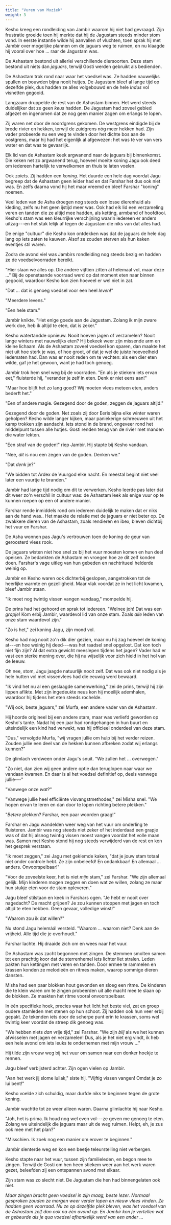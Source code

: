```yaml
---
title: "Vuren van Muziek"
weight: 3
---
```


Kesho kreeg een rondleiding van Jambir waarom hij niet had gevraagd. Zijn frustratie groeide toen hij merkte dat hij de Jagustam steeds minder stom vond. In eerste instantie wilde hij aanvallen of vluchten, toen sprak hij met Jambir over mogelijke plannen om de jaguars weg te ruimen, en nu klaagde hij vooral over hoe ... raar de Jagustam was.

De Ashastam bestond uit allerlei verschillende diersoorten. Deze stam bestond uit niets dan _jaguars_, terwijl Gosti werden gebruikt als bedienden.

De Ashastam trok rond naar waar het voedsel was. Ze hadden nauwelijks spullen en bouwden bijna nooit hutjes. De Jagustam bleef al lange tijd op dezelfde plek, dus hadden ze alles volgebouwd en de hele _Indus_ vol visnetten gegooid.

Langzaam druppelde de rest van de Ashastam binnen. Het werd steeds duidelijker dat ze geen _keus_ hadden. De Jagustam had zoveel gebied afgezet en ingenomen dat ze nog geen manier zagen om erlangs te lopen. 

Zij waren net door de noordgrens gekomen. De westgrens eindigde bij de brede rivier en hekken, terwijl de zuidgrens nóg meer hekken had. Zijn vader probeerde nu een weg te vinden door het dichte bos aan de oostgrens, maar hij had het eigenlijk al afgewezen: het was té ver van vers water en dat was te gevaarlijk.

Elk lid van de Ashastam keek argwanend naar de jaguars bij binnenkomst. Die keken net zo argwanend terug, hoeveel moeite koning Jagu ook deed om iedereen hartelijk te verwelkomen en thuis te laten voelen.

Ook zoiets. Zij hadden een _koning_. Het duurde een hele dag voordat Jagu begreep dat de Ashastam geen leider had en dat Farshar het dus ook niet was. En zelfs daarna vond hij het maar vreemd en bleef Farshar "koning" noemen.

Veel leden van de Asha droegen nog steeds een losse dierenhuid als kleding, zelfs nu het geen ijstijd meer was. Ook had elk lid een verzameling veren en tanden die ze altijd mee hadden, als ketting, armband of hoofdtooi. Kesho's stam was een kleurrijke verschijning waarin iedereen er anders uitzag---en het stak lelijk af tegen de Jagustam die niks van dat alles had.

De enige "cultuur" die Kesho kon ontdekken was dat de jaguars de hele dag lang op iets zaten te kauwen. Alsof ze zouden sterven als hun kaken eventjes stil waren.

Zodra de avond viel was Jambirs rondleiding nog steeds bezig en hadden ze de voedselvoorraden bereikt.

"Hier slaan we alles op. Die andere vijftien zitten al helemaal vol, maar deze ..." Bij de openstaande voorraad werd op dat moment eten naar binnen gegooid, waardoor Kesho kon zien hoeveel er wel niet in zat.

"Dat ... dat is genoeg voedsel voor een heel _leven_!"

"Meerdere levens."

"Een hele stam."

Jambir knikte. "Het enige goede aan de Jagustam. Zolang ik mijn zware werk doe, heb ik altijd te eten, dat is zeker."

Kesho watertandde opnieuw. Nooit hoeven jagen of verzamelen? Nooit lange winters met nauwelijks eten? Hij bekeek weer zijn missende arm en kleine lichaam. Als de Ashastam zoveel voedsel kon sparen, dan maakte het niet uit hoe sterk je was, of hoe groot, of dat je wel de juiste hoeveelheid ledematen had. Dan was er nooit reden om te vechten: als een dier eten wilde, gaf je het gewoon, want je had toch genoeg.

Jambir trok hem snel weg bij de voorraden. "En als je stiekem iets ervan eet," fluisterde hij, "verander je zelf in eten. Denk er niet eens aan!"

"Maar hoe blijft het zo lang goed? Wij moeten vlees meteen eten, anders bederft het."

"Een of andere magie. Gezegend door de goden, zeggen de jaguars altijd."

Gezegend door de goden. Net zoals zij door Eeris bijna elke winter waren geholpen? Kesho wilde langer kijken, maar paniekerige schreeuwen uit het kamp trokken zijn aandacht. Iets stond in de brand, ongeveer rond het middelpunt tussen alle hutjes. Gosti renden terug van de rivier met manden die water lekten.

"Een straf van de goden!" riep Jambir. Hij stapte bij Kesho vandaan.

"Nee, _dit_ is nou een zegen van de goden. Denken we."

"Dat _denk_ je?"

"We bidden tot Ardex de Vuurgod elke nacht. En meestal begint niet veel later een vuurtje te branden."

Jambir had lange tijd nodig om dit te verwerken. Kesho leerde pas later dat dit weer zo'n verschil in cultuur was: de Ashastam leek als enige vuur op te kunnen roepen op een of andere manier.

Farshar rende inmiddels rond om iedereen duidelijk te maken dat er niks aan de hand was.. Het maakte de relatie met de jaguars er niet beter op. De zwakkere dieren van de Ashastam, zoals rendieren en ibex, bleven dichtbij het vuur en Farshar.

De Asha wonnen pas Jagu's vertrouwen toen de koning de geur van geroosterd vlees rook.

De jaguars wisten niet hoe snel ze bij het vuur moesten komen en hun deel opeisen. Ze bedankten de Ashastam en vroegen hoe ze dit zelf konden doen. Farshar's vage uitleg van hun gebeden en nachtritueel helderde weinig op.

Jambir en Kesho waren ook dichterbij geslopen, aangetrokken tot de heerlijke warmte en gezelligheid. Maar vlak voordat ze in het licht kwamen, bleef Jambir staan.

"Ik moet nog twintig vissen vangen vandaag," mompelde hij.

De prins had het gehoord en sprak tot iedereen. "Welnee joh! Dat was een _grapje_! Kom erbij Jambir, waardevol lid van onze stam. Zoals _alle_ leden van onze stam waardevol zijn."

"Zo is het," zei koning Jagu, zijn mond vol. 

Kesho had nog nooit zo'n dik dier gezien, maar nu hij zag hoeveel de koning at---en hoe weinig hij deed---was het raadsel snel opgelost. Dat kon toch niet fijn zijn? Al dat extra gewicht meeslepen tijdens het jagen? Vader had er vast een sterke mening over, die hij nu wijselijk voor zich hield in het hol van de leeuw.

Oh nee, stom, Jagu jaagde natuurlijk nooit zelf. Dat was ook niet nodig als je hele hutten vol met vissenvlees had die eeuwig werd bewaard.

"Ik vind het nu al een geslaagde samenwerking," zei de prins, terwijl hij zijn lippen aflikte. Met zijn ingedeukte neus kon hij moeilijk ademhalen, waardoor hij tijdens het eten steeds rochelde.

"Wij ook, beste jaguars," zei Murfa, een andere vader van de Ashastam. 

Hij hoorde origineel bij een andere stam, maar was verliefd geworden op Kesho's tante. Nadat hij een jaar had rondgehangen in hun buurt en uiteindelijk een kind had verwekt, was hij officieel onderdeel van deze stam. 

"Dus," vervolgde Murfa, "wij vragen jullie om hulp bij het verder reizen. Zouden jullie een deel van de hekken kunnen afbreken zodat wij erlangs kunnen?"

De glimlach verdween onder Jagu's snuit. "We zullen het ... overwegen."

"Zo niet, dan zien wij geen andere optie dan teruglopen naar waar we vandaan kwamen. En daar is al het voedsel definitief op, deels vanwege jullie---"

"Vanwege onze _wat_?"

"Vanwege jullie heel efficiënte visvangstmethodes," zei Misha snel. "We hopen ervan te leren en dan door te lopen richting betere plekken."

"_Betere_ plekken? Farshar, een paar woorden graag!"

Farshar en Jagu wandelden weer weg van het vuur om onderling te fluisteren. Jambir was nog steeds niet zeker of het inderdaad een grapje was of dat hij alsnog twintig vissen moest vangen voordat het volle maan was. Samen met Kesho stond hij nog steeds verwijderd van de rest en kon het gesprek verstaan.

"Ik moet zeggen," zei Jagu met geklemde kaken, "dat je jouw stam totaal niet onder controle hebt. Ze zijn onbeleefd! En ondankbaar! En allemaal ... anders. Onvoorspelbaar!"

"Voor de zoveelste keer, het is niet _mijn_ stam," zei Farshar. "We zijn allemaal gelijk. Mijn kinderen mogen zeggen en doen wat ze willen, zolang ze maar hun stukje eten voor de stam opleveren."

Jagu bleef stilstaan en keek in Farshars ogen. "Je hebt er nooit over nagedacht? De macht grijpen? Je zou kunnen stoppen met jagen en toch altijd te eten hebben. Geen gevaar, volledige winst!"

"Waarom zou ik dat willen?"

Nu stond Jagu helemáál versteld. "Waarom ... waarom niet? Denk aan de vrijheid. Alle tijd die je overhoudt."

Farshar lachte. Hij draaide zich om en wees naar het vuur. 

De Ashastam was zacht begonnen met zingen. De stemmen smolten samen tot een prachtig koor dat de sterrenhemel iets lichter liet stralen. Leden pakten hun kettingen met veren en tanden. Door ermee te rammelen en krassen konden ze melodieën en ritmes maken, waarop sommige dieren dansten.

Misha had een paar blokken hout gevonden en sloeg een ritme. De kinderen die te klein waren om te zingen probeerden uit alle macht mee te slaan op de blokken. Ze maakten het ritme vooral onvoorspelbaar.

In één specifieke hoek, precies waar het licht het beste viel, zat en groep oudere stamleden met stenen op hun schoot. Zij hadden ook hun veer erbij gepakt. Ze tekenden iets door de scherpe punt erin te krassen, soms wel twintig keer voordat de streep dik genoeg was.

"We hebben niets _dan_ vrije tijd," zei Farshar. "We zijn _blij_ als we het kunnen afwisselen met jagen en verzamelen! Dus, als je het niet erg vindt, ik heb een hele avond om iets leuks te ondernemen met mijn vrouw ..."

Hij tilde zijn vrouw weg bij het vuur om samen naar een donker hoekje te rennen.

Jagu bleef verbijsterd achter. Zijn ogen vielen op Jambir.

"Aan het werk jij slome luilak," siste hij. "Vijftig vissen vangen! Omdat je zo lui bent!"

Kesho voelde zich schuldig, maar durfde niks te beginnen tegen de grote koning. 

Jambir wachtte tot ze weer alleen waren. Daarna glimlachte hij naar Kesho. 

"Joh, het is prima. Ik houd nog wel even vol---ze geven me genoeg te eten. Zolang we uiteindelijk die jaguars maar uit de weg ruimen. Helpt, eh, je zus ook mee met het plan?"

"Misschien. Ik zoek nog een manier om erover te beginnen."

Jambir slenterde weg en kon een beetje teleurstelling niet verbergen.

Kesho stapte naar het vuur, tussen zijn familieleden, en begon mee te zingen. Terwijl de Gosti om hen heen stiekem weer aan het werk waren gezet, beleefden zij een ontspannen avond met elkaar.

Zijn stam was zo slecht niet. De Jagustam die hen had binnengelaten ook niet.

_Maar zingen bracht geen voedsel in zijn maag, beste lezer. Normaal gesproken zouden ze morgen weer verder lopen en nieuw vlees vinden. Ze hadden geen voorraad. Nu ze op dezelfde plek bleven, was het voedsel van de Ashastam zelf dan ook na één avond op. En Jambir kon je vertellen wat er gebeurde als je qua voedsel afhankelijk werd van een ander ..._